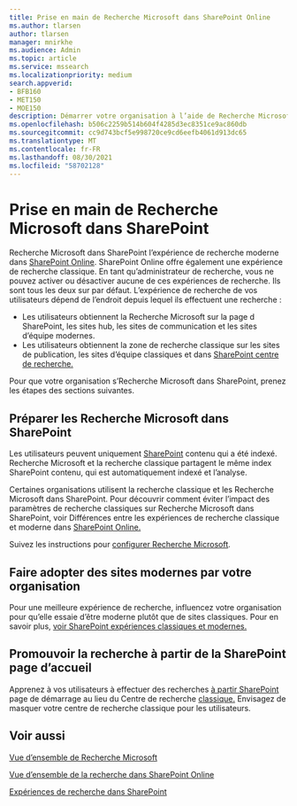 ```yaml
---
title: Prise en main de Recherche Microsoft dans SharePoint Online
ms.author: tlarsen
author: tlarsen
manager: mnirkhe
ms.audience: Admin
ms.topic: article
ms.service: mssearch
ms.localizationpriority: medium
search.appverid:
- BFB160
- MET150
- MOE150
description: Démarrer votre organisation à l’aide de Recherche Microsoft dans SharePoint Online
ms.openlocfilehash: b506c2259b514b604f4285d3ec8351ce9ac860db
ms.sourcegitcommit: cc9d743bcf5e998720ce9cd6eefb4061d913dc65
ms.translationtype: MT
ms.contentlocale: fr-FR
ms.lasthandoff: 08/30/2021
ms.locfileid: "58702128"
---
```

# <a name="get-started-with-microsoft-search-in-sharepoint"></a>Prise en main de Recherche Microsoft dans SharePoint

Recherche Microsoft dans SharePoint l’expérience de recherche moderne dans [SharePoint Online](https://products.office.com/sharepoint/collaboration). SharePoint Online offre également une expérience de recherche classique. En tant qu’administrateur de recherche, vous ne pouvez activer ou désactiver aucune de ces expériences de recherche. Ils sont tous les deux sur par défaut. L’expérience de recherche de vos utilisateurs dépend de l’endroit depuis lequel ils effectuent une recherche :

- Les utilisateurs obtiennent la [](http://sharepoint.com/) Recherche Microsoft sur la page d SharePoint, les sites hub, les sites de communication et les sites d’équipe modernes.
- Les utilisateurs obtiennent la zone de recherche classique sur les sites de publication, les sites d’équipe classiques et dans [SharePoint centre de recherche.](/sharepoint/manage-search-center)

Pour que votre organisation s’Recherche Microsoft dans SharePoint, prenez les étapes des sections suivantes.

## <a name="prepare-for-microsoft-search-in-sharepoint"></a>Préparer les Recherche Microsoft dans SharePoint

Les utilisateurs peuvent uniquement [SharePoint](http://sharepoint.com/) contenu qui a été indexé. Recherche Microsoft et la recherche classique partagent le même index SharePoint contenu, qui est automatiquement indexé et l’analyse. 

Certaines organisations utilisent la recherche classique et les Recherche Microsoft dans SharePoint. Pour découvrir comment éviter l’impact des paramètres de recherche classiques sur Recherche Microsoft dans SharePoint, voir Différences entre les expériences de recherche classique et moderne dans [SharePoint Online.](/sharepoint/differences-classic-modern-search)

Suivez les instructions pour [configurer Recherche Microsoft](./setup-microsoft-search.md).


## <a name="get-your-organization-to-adopt-modern-sites"></a>Faire adopter des sites modernes par votre organisation

Pour une meilleure expérience de recherche, influencez votre organisation pour qu’elle essaie d’être moderne plutôt que de sites classiques. Pour en savoir plus, [voir SharePoint expériences classiques et modernes.](https://support.office.com/article/SharePoint-classic-and-modern-experiences-5725c103-505d-4a6e-9350-300d3ec7d73f)

## <a name="promote-searching-from-the-sharepoint-start-page"></a>Promouvoir la recherche à partir de la SharePoint page d’accueil

Apprenez à vos utilisateurs à effectuer des recherches [à partir SharePoint](http://sharepoint.com/) page de démarrage au lieu du Centre de recherche [classique.](/sharepoint/manage-search-center) Envisagez de masquer votre centre de recherche classique pour les utilisateurs.

## <a name="see-also"></a>Voir aussi
[Vue d’ensemble de Recherche Microsoft](overview-microsoft-search.md)

[Vue d’ensemble de la recherche dans SharePoint Online](/sharepoint/overview-of-search)

[Expériences de recherche dans SharePoint](/sharepoint/get-started-with-modern-search-experience)